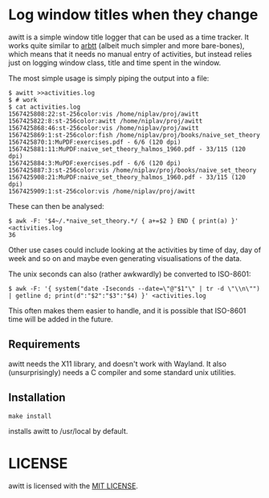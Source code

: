 Log window titles when they change
===================================

awitt is a simple window title logger that can be used as a time tracker.
It works quite similar to [arbtt](https://arbtt.nomeata.de/) (albeit
much simpler and more bare-bones), which means that it needs no manual
entry of activities, but instead relies just on logging window class,
title and time spent in the window.

The most simple usage is simply piping the output into a file:

	$ awitt >>activities.log
	$ # work
	$ cat activities.log
	1567425808:22:st-256color:vis /home/niplav/proj/awitt
	1567425822:8:st-256color:awitt /home/niplav/proj/awitt
	1567425868:46:st-256color:vis /home/niplav/proj/awitt
	1567425869:1:st-256color:fish /home/niplav/proj/books/naive_set_theory
	1567425870:1:MuPDF:exercises.pdf - 6/6 (120 dpi)
	1567425881:11:MuPDF:naive_set_theory_halmos_1960.pdf - 33/115 (120 dpi)
	1567425884:3:MuPDF:exercises.pdf - 6/6 (120 dpi)
	1567425887:3:st-256color:vis /home/niplav/proj/books/naive_set_theory
	1567425908:21:MuPDF:naive_set_theory_halmos_1960.pdf - 33/115 (120 dpi)
	1567425909:1:st-256color:vis /home/niplav/proj/awitt

These can then be analysed:

	$ awk -F: '$4~/.*naive_set_theory.*/ { a+=$2 } END { print(a) }' <activities.log
	36

Other use cases could include looking at the activities by time of
day, day of week and so on and maybe even generating visualisations of
the data.

The unix seconds can also (rather awkwardly) be converted to ISO-8601:

	$ awk -F: '{ system("date -Iseconds --date=\"@"$1"\" | tr -d \"\\n\"") | getline d; print(d":"$2":"$3":"$4) }' <activities.log

This often makes them easier to handle, and it is possible that ISO-8601
time will be added in the future.

Requirements
------------

awitt needs the X11 library, and doesn't work with Wayland. It also
(unsurprisingly) needs a C compiler and some standard unix utilities.

Installation
------------

	make install

installs awitt to /usr/local by default.

LICENSE
=======

awitt is licensed with the [MIT LICENSE](./LICENSE).
